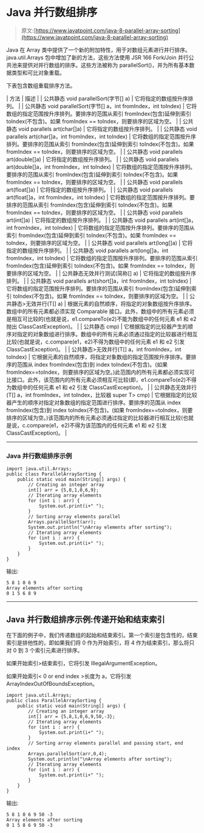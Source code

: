 # Java 并行数组排序

> 原文:[https://www.javatpoint.com/java-8-parallel-array-sorting](https://www.javatpoint.com/java-8-parallel-array-sorting)

Java 在 Array 类中提供了一个新的附加特性，用于对数组元素进行并行排序。java.util.Arrays 包中增加了新的方法，这些方法使用 JSR 166 Fork/Join 并行公共池来提供对并行数组的排序。这些方法被称为 parallelSort()，并为所有基本数据类型和可比对象重载。

下表包含数组重载排序方法。

| 方法 | 描述 |
| 公共静态 void parallelSort(字节[] a) | 它将指定的数组按升序排列。 |
| 公共静态 void parallelSort(字节[] a，int fromIndex，int toIndex) | 它将数组的指定范围按升序排列。要排序的范围从索引 fromIndex(包含)延伸到索引 toIndex(不包含)。如果 fromIndex == toIndex，则要排序的区域为空。 |
| 公共静态 void parallels art(char[]a) | 它将指定的数组按升序排列。 |
| 公共静态 void parallels art(char[]a，int fromIndex，int toIndex) | 它将数组的指定范围按升序排列。要排序的范围从索引 fromIndex(包含)延伸到索引 toIndex(不包含)。如果 fromIndex == toIndex，则要排序的区域为空。 |
| 公共静态 void parallels art(double[]a) | 它将指定的数组按升序排列。 |
| 公共静态 void parallels art(double[]a，int fromIndex，int toIndex) | 它将数组的指定范围按升序排列。要排序的范围从索引 fromIndex(包含)延伸到索引 toIndex(不包含)。如果 fromIndex == toIndex，则要排序的区域为空。 |
| 公共静态 void parallels art(float[]a) | 它将指定的数组按升序排列。 |
| 公共静态 void parallels art(float[]a，int fromIndex，int toIndex) | 它将数组的指定范围按升序排列。要排序的范围从索引 fromIndex(包含)延伸到索引 toIndex(不包含)。如果 fromIndex == toIndex，则要排序的区域为空。 |
| 公共静态 void parallels art(int[]a) | 它将指定的数组按升序排列。 |
| 公共静态 void parallels art(int[]a，int fromIndex，int toIndex) | 它将数组的指定范围按升序排列。要排序的范围从索引 fromIndex(包含)延伸到索引 toIndex(不包含)。如果 fromIndex == toIndex，则要排序的区域为空。 |
| 公共静态 void parallels art(long[]a) | 它将指定的数组按升序排列。 |
| 公共静态 void parallels art(long[]a，int fromIndex，int toIndex) | 它将数组的指定范围按升序排列。要排序的范围从索引 fromIndex(包含)延伸到索引 toIndex(不包含)。如果 fromIndex == toIndex，则要排序的区域为空。 |
| 公共静态无效并行测试(简称[] a) | 它将指定的数组按升序排列。 |
| 公共静态 void parallels art(short[]a，int fromIndex，int toIndex) | 它将数组的指定范围按升序排列。要排序的范围从索引 fromIndex(包含)延伸到索引 toIndex(不包含)。如果 fromIndex == toIndex，则要排序的区域为空。 |
| 公共静态<t extends="" comparable="" super="" t="">>无效并行(T[] a)</t> | 根据元素的自然顺序，将指定的对象数组按升序排序。数组中的所有元素都必须实现 Comparable 接口。此外，数组中的所有元素必须是相互可比较的(也就是说，e1.compareTo(e2)不能为数组中的任何元素 e1 和 e2 抛出 ClassCastException)。 |
| 公共静态 <t7gt void="" parallelsort="" a="" super="" t="">cmp)</t7gt> | 它根据指定的比较器产生的顺序对指定的对象数组进行排序。数组中的所有元素必须通过指定的比较器进行相互比较(也就是说，c.compare(e1，e2)不得为数组中的任何元素 e1 和 e2 引发 ClassCastException)。 |
| 公共静态<t extends="" comparable="" super="" t="">>无效并行(T[] a，int fromIndex，int toIndex)</t> | 它根据元素的自然顺序，将指定对象数组的指定范围按升序排序。要排序的范围从 index fromIndex(包含)到 index toIndex(不包含)。(如果 fromIndex==toIndex，则要排序的区域为空。)此范围内的所有元素都必须实现可比接口。此外，该范围内的所有元素必须相互可比较(即，e1.compareTo(e2)不得为数组中的任何元素 e1 和 e2 引发 ClassCastException)。 |
| 公共静态<t>无效并行(T[] a，int fromIndex，int toIndex，比较器 super T> cmp)</t> | 它根据指定的比较器产生的顺序对指定对象数组的指定范围进行排序。要排序的范围从 index fromIndex(包含)到 index toIndex(不包含)。(如果 fromIndex==toIndex，则要排序的区域为空。)该范围内的所有元素必须通过指定的比较器进行相互比较(也就是说，c.compare(e1，e2)不得为该范围内的任何元素 e1 和 e2 引发 ClassCastException)。 |

* * *

### Java 并行数组排序示例

```
import java.util.Arrays;
public class ParallelArraySorting {
	public static void main(String[] args) {
		// Creating an integer array 
		int[] arr = {5,8,1,0,6,9};
		// Iterating array elements
		for (int i : arr) {
			System.out.print(i+" ");
		}
		// Sorting array elements parallel
		Arrays.parallelSort(arr);
		System.out.println("\nArray elements after sorting");
		// Iterating array elements
		for (int i : arr) {
			System.out.print(i+" ");
		}
	}
}

```

输出:

```
5 8 1 0 6 9 
Array elements after sorting
0 1 5 6 8 9 

```

* * *

## Java 并行数组排序示例:传递开始和结束索引

在下面的例子中，我们传递数组的起始和结束索引。第一个索引是包含性的，结束索引是排他性的，即如果我们将 0 作为开始索引，将 4 作为结束索引，那么将只对 0 到 3 个索引元素进行排序。

如果开始索引>结束索引，它将引发 IllegalArgumentException。

如果开始索引< 0 or end index >长度为 a，它将引发 ArrayIndexOutOfBoundsException。

```
import java.util.Arrays;
public class ParallelArraySorting {
	public static void main(String[] args) {
		// Creating an integer array 
		int[] arr = {5,8,1,0,6,9,50,-3};
		// Iterating array elements
		for (int i : arr) {
			System.out.print(i+" ");
		}
		// Sorting array elements parallel and passing start, end index
		Arrays.parallelSort(arr,0,4);
		System.out.println("\nArray elements after sorting");
		// Iterating array elements
		for (int i : arr) {
			System.out.print(i+" ");
		}
	}
}

```

输出:

```
5 8 1 0 6 9 50 -3 
Array elements after sorting
0 1 5 8 6 9 50 -3 

```